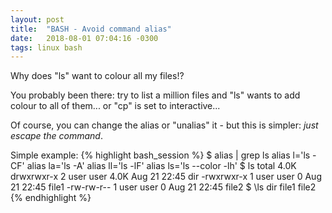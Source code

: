 ```yaml
---
layout: post
title:  "BASH - Avoid command alias"
date:   2018-08-01 07:04:16 -0300
tags: linux bash 
---
```

Why does "ls" want to colour all my files!?

You probably been there: try to list a million files and "ls" wants to add colour to all of them... or "cp" is set to interactive... 

Of course, you can change the alias or "unalias" it - but this is simpler: _just escape the command_.

Simple example:
{% highlight bash_session %}
$ alias | grep ls
alias l='ls -CF'
alias la='ls -A'
alias ll='ls -lF'
alias ls='ls --color -lh'
$ ls
total 4.0K
drwxrwxr-x 2 user user 4.0K Aug 21 22:45 dir
-rwxrwxr-x 1 user user    0 Aug 21 22:45 file1
-rw-rw-r-- 1 user user    0 Aug 21 22:45 file2
$ \ls
dir  file1  file2
{% endhighlight %}

